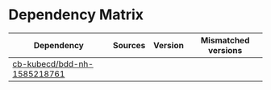 # Dependency Matrix

Dependency | Sources | Version | Mismatched versions
---------- | ------- | ------- | -------------------
[cb-kubecd/bdd-nh-1585218761](https://github.com/cb-kubecd/bdd-nh-1585218761.git) |  | []() | 
